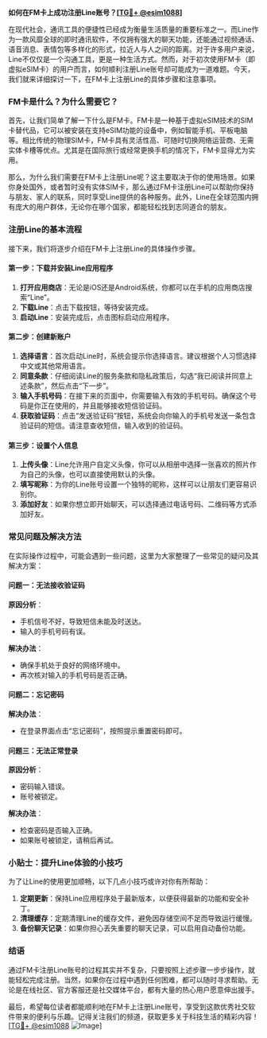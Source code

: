 **如何在FM卡上成功注册Line账号？[[TG💪+ @esim1088](https://t.me/s/esim1088)]**

在现代社会，通讯工具的便捷性已经成为衡量生活质量的重要标准之一。而Line作为一款风靡全球的即时通讯软件，不仅拥有强大的聊天功能，还能通过视频通话、语音消息、表情包等多样化的形式，拉近人与人之间的距离。对于许多用户来说，Line不仅仅是一个沟通工具，更是一种生活方式。然而，对于初次使用FM卡（即虚拟eSIM卡）的用户而言，如何顺利注册Line账号却可能成为一道难题。今天，我们就来详细探讨一下，在FM卡上注册Line的具体步骤和注意事项。

### FM卡是什么？为什么需要它？

首先，让我们简单了解一下什么是FM卡。FM卡是一种基于虚拟eSIM技术的SIM卡替代品，它可以被安装在支持eSIM功能的设备中，例如智能手机、平板电脑等。相比传统的物理SIM卡，FM卡具有灵活性高、可随时切换网络运营商、无需实体卡槽等优点。尤其是在国际旅行或经常更换手机的情况下，FM卡显得尤为实用。

那么，为什么我们需要在FM卡上注册Line呢？这主要取决于你的使用场景。如果你身处国外，或者暂时没有实体SIM卡，那么通过FM卡注册Line可以帮助你保持与朋友、家人的联系，同时享受Line提供的各种服务。此外，Line在全球范围内拥有庞大的用户群体，无论你在哪个国家，都能轻松找到志同道合的朋友。

### 注册Line的基本流程

接下来，我们将逐步介绍在FM卡上注册Line的具体操作步骤。

#### 第一步：下载并安装Line应用程序

1. **打开应用商店**：无论是iOS还是Android系统，你都可以在手机的应用商店搜索“Line”。
2. **下载Line**：点击下载按钮，等待安装完成。
3. **启动Line**：安装完成后，点击图标启动应用程序。

#### 第二步：创建新账户

1. **选择语言**：首次启动Line时，系统会提示你选择语言。建议根据个人习惯选择中文或其他常用语言。
2. **同意条款**：仔细阅读Line的服务条款和隐私政策后，勾选“我已阅读并同意上述条款”，然后点击“下一步”。
3. **输入手机号码**：在接下来的页面中，你需要输入有效的手机号码。确保这个号码是你正在使用的，并且能够接收短信验证码。
4. **获取验证码**：点击“发送验证码”按钮，系统会向你输入的手机号发送一条包含验证码的短信。请注意查收短信，输入收到的验证码。

#### 第三步：设置个人信息

1. **上传头像**：Line允许用户自定义头像，你可以从相册中选择一张喜欢的照片作为自己的头像，也可以直接使用默认的头像。
2. **填写昵称**：为你的Line账号设置一个独特的昵称，这样可以让朋友们更容易识别你。
3. **添加好友**：如果你想立即开始聊天，可以选择通过电话号码、二维码等方式添加好友。

### 常见问题及解决方法

在实际操作过程中，可能会遇到一些问题，这里为大家整理了一些常见的疑问及其解决方案：

#### 问题一：无法接收验证码

**原因分析**：
- 手机信号不好，导致短信未能及时送达。
- 输入的手机号码有误。

**解决办法**：
- 确保手机处于良好的网络环境中。
- 再次核对输入的手机号码是否正确。

#### 问题二：忘记密码

**解决办法**：
- 在登录界面点击“忘记密码”，按照提示重置密码即可。

#### 问题三：无法正常登录

**原因分析**：
- 密码输入错误。
- 账号被锁定。

**解决办法**：
- 检查密码是否输入正确。
- 如果账号被锁定，请稍后再试。

### 小贴士：提升Line体验的小技巧

为了让Line的使用更加顺畅，以下几点小技巧或许对你有所帮助：

1. **定期更新**：保持Line应用程序处于最新版本，以便获得最新的功能和安全补丁。
2. **清理缓存**：定期清理Line的缓存文件，避免因存储空间不足而导致运行缓慢。
3. **备份聊天记录**：如果你担心丢失重要的聊天记录，可以启用自动备份功能。

### 结语

通过FM卡注册Line账号的过程其实并不复杂，只要按照上述步骤一步步操作，就能轻松完成注册。当然，如果你在过程中遇到任何困难，都可以随时寻求帮助。无论是在线社区、官方客服还是社交媒体平台，都有大量的热心用户愿意伸出援手。

最后，希望每位读者都能顺利地在FM卡上注册Line账号，享受到这款优秀社交软件带来的便利与乐趣。记得关注我们的频道，获取更多关于科技生活的精彩内容！[[TG💪+ @esim1088](https://t.me/s/esim1088) ![Image](https://i.postimg.cc/4NQfJmqS/Snipaste-2025-05-13-00-14-12.png)]